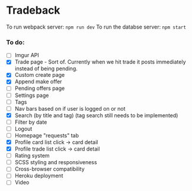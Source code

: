 # Tradeback
To run webpack server: `npm run dev`
To run the databse server: `npm start`
### To do:
- [ ] Imgur API
- [x] Trade page - Sort of. Currently when we hit trade it posts immediately instead of being pending.
- [x] Custom create page
- [x] Append make offer
- [ ] Pending offers page
- [ ] Settings page
- [ ] Tags
- [ ] Nav bars based on if user is logged on or not
- [x] Search (by title and tag) (tag search still needs to be implemented)
- [ ] Filter by date
- [ ] Logout
- [ ] Homepage "requests" tab
- [x] Profile card list click -> card detail
- [x] Profile trade list click -> card detail
- [ ] Rating system
- [ ] SCSS styling and responsiveness
- [ ] Cross-browser compatibility
- [ ] Heroku deployment
- [ ] Video
